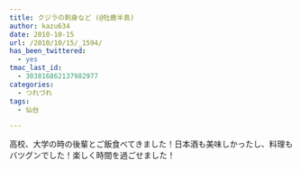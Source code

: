 ```yaml
---
title: クジラの刺身など (@牡鹿半島)
author: kazu634
date: 2010-10-15
url: /2010/10/15/_1594/
has_been_twittered:
  - yes
tmac_last_id:
  - 303816862137982977
categories:
  - つれづれ
tags:
  - 仙台

---
```

<div class="pp_items">
<div class="pp_item">
<p>
      高校、大学の時の後輩とご飯食べてきました！日本酒も美味しかったし、料理もバツグンでした！楽しく時間を過ごせました！
</p>
</div>
  
<div class="pp_item">
<img style="max-width: 100%;" src="http://static.pixelpipe.com/3644ab8f-e504-468c-bc63-2e331960008a_b.jpg" alt="" />
</div>
  
<div class="pp_item">
<img style="max-width: 100%;" src="http://static.pixelpipe.com/a090fd0e-20d7-40bd-857f-f2e42d3b497e_b.jpg" alt="" />
</div>
</div>